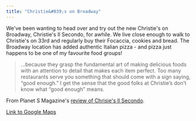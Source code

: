 ```yaml
---
title: "Christie&#039;s on Broadway"
---
```

<p>We've been wanting to head over and try out the new Christie's on Broadway, Christie's Il Secondo, for awhile. We live close enough to walk to Christie's on 33rd and regularly buy their Focaccia, cookies and bread.  The Broadway location has added authentic Italian pizza - and pizza just happens to be one of my favourite food groups!</p>
<blockquote><p>...because they grasp the fundamental art of making delicious foods with an attention to detail that makes each item perfect. Too many restaurants serve you something that should come with a sign saying, “good enough.” I get the sense that the good folks at Christie’s don’t know what “good enough” means.</p></blockquote>
<p>From Planet S Magazine's <a href="https://www.planetsmag.com/story.php?id=254">review of Chrisie's Il Secondo</a>.</p>
<p><a href="https://maps.google.com/maps?f=q&source=s_q&hl=en&geocode=&q=802C+Broadway+Ave,+saskatoon&sll=37.0625,-95.677068&sspn=42.03917,91.845703&ie=UTF8&hq=&hnear=802+Broadway+Ave,+Saskatoon,+Division+No.+11,+Saskatchewan,+Canada&ll=52.117673,-106.656979&spn=0.003992,0.011212&z=17">Link to Google Maps</a></p>
